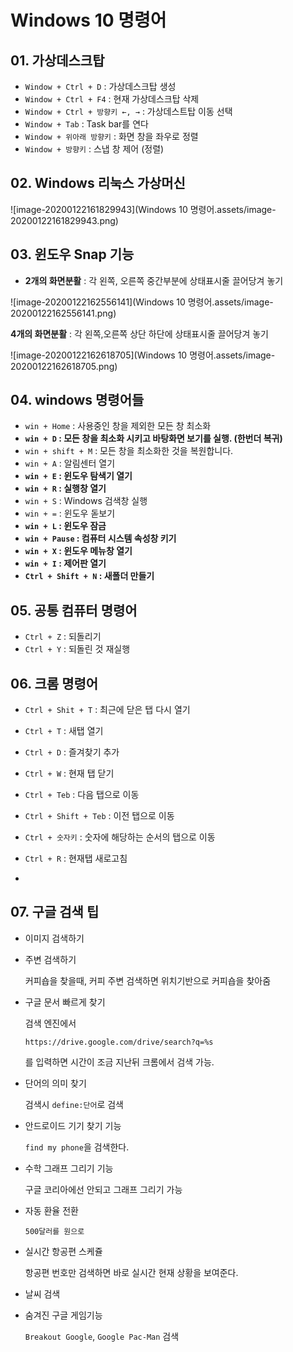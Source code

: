 # Windows 10 명령어



## 01. 가상데스크탑

- `Window + Ctrl + D` : 가상데스크탑 생성
- `Window + Ctrl + F4` : 현재 가상데스크탑 삭제
- `Window + Ctrl + 방향키 ←, →` : 가상데스트탑 이동 선택
- `Window + Tab` :  Task bar를 연다
- `Window + 위아래 방향키` : 화면 창을 좌우로 정렬
- `Window + 방향키` : 스냅 창 제어 (정렬)







## 02. Windows 리눅스 가상머신

![image-20200122161829943](Windows 10 명령어.assets/image-20200122161829943.png)







## 03. 윈도우 Snap 기능 

- **2개의 화면분활** : 각 왼쪽, 오른쪽 중간부분에 상태표시줄 끌어당겨 놓기

![image-20200122162556141](Windows 10 명령어.assets/image-20200122162556141.png)



**4개의 화면분활** : 각 왼쪽,오른쪽 상단 하단에 상태표시줄 끌어당겨 놓기

![image-20200122162618705](Windows 10 명령어.assets/image-20200122162618705.png)







## 04.  windows 명령어들

- `win + Home` : 사용중인 창을 제외한 모든 창 최소화
- **`win + D` : 모든 창을 최소화 시키고 바탕화면 보기를 실행. (한번더 복귀)**
- `win + shift + M` : 모든 창을 최소화한 것을 복원합니다.
- `win + A` : 알림센터 열기
- **`win + E` : 윈도우 탐색기 열기**
- **`win + R` : 실행창 열기**
- `win + S` : Windows 검색창 실행
- `win + =` : 윈도우 돋보기
- **`win + L` : 윈도우 잠금**
- **`win + Pause` : 컴퓨터 시스템 속성창 키기**
- **`win + X` : 윈도우 메뉴창 열기**
- **`win + I` : 제어판 열기**
- **`Ctrl + Shift + N` : 새폴더 만들기**







## 05. 공통 컴퓨터 명령어

- `Ctrl + Z` : 되돌리기
- `Ctrl + Y` : 되돌린 것 재실행





## 06. 크롬 명령어

- `Ctrl + Shit + T` : 최근에 닫은 탭 다시 열기

- `Ctrl + T` : 새탭 열기

- `Ctrl + D` : 즐겨찾기 추가

- `Ctrl + W` : 현재 탭 닫기

- `Ctrl + Teb` : 다음 탭으로 이동

- `Ctrl + Shift + Teb` : 이전 탭으로 이동

- `Ctrl + 숫자키` : 숫자에 해당하는 순서의 탭으로 이동

- `Ctrl + R` : 현재탭 새로고침

- 

  



## 07. 구글 검색 팁

- 이미지 검색하기

- 주변 검색하기

  커피숍을 찾을때, 커피 주변 검색하면 위치기반으로 커피숍을 찾아줌

- 구글 문서 빠르게 찾기

  검색 엔진에서 

  ```http
  https://drive.google.com/drive/search?q=%s
  ```

  를 입력하면 시간이 조금 지난뒤 크롬에서 검색 가능.

- 단어의 의미 찾기 

  검색시 `define:단어`로 검색

- 안드로이드 기기 찾기 기능

  `find my phone`을 검색한다. 

- 수학 그래프 그리기 기능   

  구글 코리아에선 안되고 그래프 그리기 가능

- 자동 환율 전환 

  `500달러를 원으로`

- 실시간 항공편 스케쥴

  항공편 번호만 검색하면 바로 실시간 현재 상황을 보여준다.

- 날씨 검색

- 숨겨진 구글 게임기능

  `Breakout Google`, `Google Pac-Man` 검색

  

